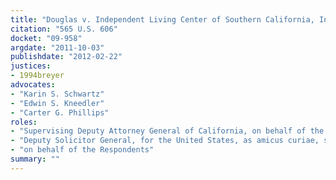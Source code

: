 ```yaml
---
title: "Douglas v. Independent Living Center of Southern California, Inc."
citation: "565 U.S. 606"
docket: "09-958"
argdate: "2011-10-03"
publishdate: "2012-02-22"
justices:
- 1994breyer
advocates:
- "Karin S. Schwartz"
- "Edwin S. Kneedler"
- "Carter G. Phillips"
roles:
- "Supervising Deputy Attorney General of California, on behalf of the Petitioner"
- "Deputy Solicitor General, for the United States, as amicus curiae, supporting the Petitioner"
- "on behalf of the Respondents"
summary: ""
---
```


